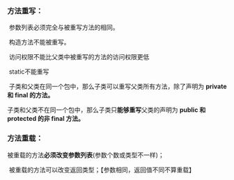 ### 方法重写：

​			参数列表必须完全与被重写方法的相同。

​			构造方法不能被重写。

​			访问权限不能比父类中被重写的方法的访问权限更低

​			static不能重写

​			子类和父类在同一个包中，那么子类可以重写父类所有方法，除了声明为 **private 和 final 的方法。**

​			子类和父类不在同一个包中，那么子类只**能够重写**父类的声明为 **public 和 protected 的非 final 方法。**

### 方法重载：

​			被重载的方法**必须改变参数列表**(参数个数或类型不一样)；

​			被重载的方法可以改变返回类型；【参数相同，返回值不同不算重载】

​			